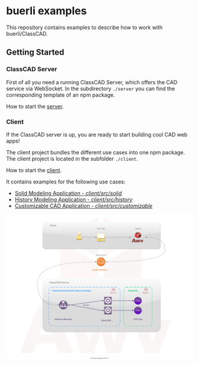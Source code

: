 # buerli examples

This repository contains examples to describe how to work with buerli/ClassCAD.

## Getting Started

### ClassCAD Server

First of all you need a running ClassCAD Server, which offers the CAD service via WebSocket. In the subdirectory `./server` you can find the corresponding template of an npm package.

How to start the [server](./server/README.md).

### Client

If the ClassCAD server is up, you are ready to start building cool CAD web apps!

The client project bundles the different use cases into one npm package. The client project is located in the subfolder `./client`.

How to start the [client](./client/README.md).

It contains examples for the following use cases:

- [Solid Modeling Application - _client/src/solid_](./client/src/solid)
- [History Modeling Application - _client/src/history_](./client/src/history)
- [Customizable CAD Application - _client/src/customizable_](./client/src/customizable)

![overview](./docs/images/Overview.svg)
